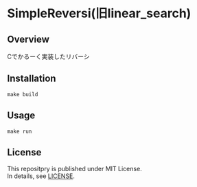 # SimpleReversi(旧linear_search)

## Overview

Cでかるーく実装したリバーシ

## Installation

```
make build
```

## Usage

```
make run
```

## License

This repositpry is published under MIT License.  
In details, see [LICENSE](LICENSE).

